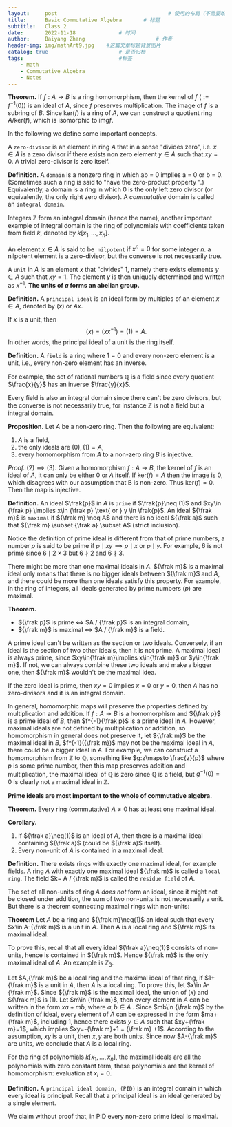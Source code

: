 ```yaml
---
layout:     post   				                    # 使用的布局（不需要改）
title:      Basic Commutative Algebra		# 标题 
subtitle:   Class 2
date:       2022-11-18 				# 时间
author:     Baiyang Zhang 						# 作者
header-img: img/mathArt9.jpg 	#这篇文章标题背景图片
catalog: true 						# 是否归档
tags:								#标签
    - Math
    - Commutative Algebra
    - Notes
---
```


**Theorem.** If $f:A\to B$ is a ring homomorphism, then the kernel of $f$ ($:= f^{-1}(0)$) is an ideal of $A$, since $f$ preserves multiplication. The image of $f$ is a subring of $B$. Since $\text{ker}(f)$ is a ring of $A$, we can construct a quotient ring $A / \text{ker}(f)$, which is isomorphic to $\text{img} f$.

In the following we define some important concepts. 

A `zero-divisor` is an element in ring $A$ that in a sense "divides zero", i.e. $x\in A$ is a zero divisor if there exists non zero element $y\in A$ such that $xy=0$. A trivial zero-divisor is zero itself.

**Definition.** A `domain` is a nonzero ring in which ab = 0 implies a = 0 or b = 0. (Sometimes such a ring is said to "have the zero-product property ".) Equivalently, a domain is a ring in which 0 is the only left zero divisor (or equivalently, the only right zero divisor). A *commutative* domain is called an `integral domain`.

Integers $\mathbb{Z}$ form an integral domain (hence the name), another important example of integral domain is the ring of polynomials with coefficients taken from field $k$, denoted by $k[x_{1},\dots,x_{n}]$.

An element $x\in A$ is said to be` nilpotent` if $x^n = 0$ for some integer $n$. a nilpotent element is a zero-divisor, but the converse is not necessarily true. 

A `unit` in $A$ is an element $x$ that "divides" 1, namely there exists elements  $y\in A$ such that $xy=1$. The element $y$ is then uniquely determined and written as $x^{-1}$. **The units of $a$ forms an abelian group.** 

**Definition.** A `principal ideal` is an ideal form by multiples of an element $x\in A$, denoted by $(x)$ or $Ax$. 

If $x$ is a unit, then 
$$
(x) = (x x^{-1}) = (1) = A.
$$
In other words, the principal ideal of a unit is the ring itself. 

**Definition.** A `field` is a ring where $1 = 0$ and every non-zero element is a unit, i.e., every non-zero element has an inverse. 

For example, the set of rational numbers $\mathbb{Q}$ is a field since every quotient $\frac{x}{y}$ has an inverse $\frac{y}{x}$. 

Every field is also an integral domain since there can't be zero divisors, but the converse is not necessarily true, for instance $\mathbb{Z}$ is not a field but a integral domain.

**Proposition.** Let $A$ be a non-zero ring. Then the following are equivalent:
1. $A$ is a field,
2. the only ideals are $(0),(1)=A$,
3. every homomorphism from $A$ to a non-zero ring $B$ is injective. 

*Proof.*  $(2)\implies(3)$. Given a homomorphism $f: A\to B$, the kernel of $f$ is an ideal of $A$, it can only be either $0$ or $A$ itself. If $\text{ker}(f) = A$ then the image is 0, which disagrees with our assumption that B is non-zero. Thus $\text{ker}(f)=0$. Then the map is injective.

**Definition.** An ideal $\frak{p}$ in $A$ is `prime` if $\frak{p}\neq (1)$ and $xy\in {\frak p} \implies x\in {\frak p} \text{ or } y \in \frak{p}$. An ideal ${\frak m}$ is `maximal` if ${\frak m} \neq A$ and there is no ideal ${\frak a}$ such that ${\frak m} \subset {\frak a} \subset A$ (strict inclusion). 

Notice the definition of prime ideal is different from that of prime numbers, a number $p$ is said to be prime if $p \mid xy\implies p\mid x \text{ or } p\mid y$. For example, 6 is not prime since $6\mid 2\times 3$ but $6\nmid 2$ and $6\nmid 3$. 

There might be more than one maximal ideals in $A$. ${\frak m}$ is a maximal ideal only means that there is no bigger ideals between ${\frak m}$ and $A$, and there could be more than one ideals satisfy this property. For example, in the ring of integers, all ideals generated by prime numbers $(p)$ are maximal. 

**Theorem.**
- ${\frak p}$ is prime $\Leftrightarrow$  $A / {\frak p}$ is an integral domain,
- ${\frak m}$ is maximal $\Leftrightarrow$  $A / {\frak m}$ is a field.

A prime ideal can't be written as the section or two ideals. Conversely, if an ideal is the section of two other ideals, then it  is not prime. A maximal ideal is always prime, since $xy\in{\frak m}\implies x\in{\frak m}$ or $y\in{\frak m}$. If not, we can always combine these two ideals and make a bigger one, then ${\frak m}$ wouldn't be the maximal idea. 

If the zero ideal is prime, then $xy=0$ implies $x=0$ or $y=0$, then $A$ has no zero-divisors and it is an integral domain.

In general, homomorphic maps will preserve the properties defined by multiplication and addition. If $f:A\to B$ is a homomorphism and ${\frak p}$ is a prime ideal of $B$, then $f^{-1}{\frak p}$ is a prime ideal in $A$. However, maximal ideals are not defined by multiplication or addition, so homomorphism in general does not preserve it, let ${\frak m}$ be the maximal ideal in $B$, $f^{-1}({\frak m})$ may not be the maximal ideal in $A$, there could be a bigger ideal in $A$.  For example, we can construct a homomorphism from $\mathbb{Z}$ to $\mathbb{Q}$, something like $g:z\mapsto \frac{z}{p}$ where $p$ is some prime number, then this map preserves addition and multiplication, the maximal ideal of $\mathbb{Q}$ is zero since $\mathbb{Q}$ is a field, but $g^{-1}(0) =0$ is clearly not a maximal ideal in $\mathbb{Z}$.

**Prime ideals are most important to the whole of commutative algebra.** 

**Theorem.** Every ring (commutative) $A\neq {0}$ has at least one maximal ideal. 

**Corollary.** 
1. If ${\frak a}\neq(1)$ is an ideal of $A$, then there is a maximal ideal containing ${\frak a}$ (could be ${\frak a}$ itself). 
2. Every non-unit of $A$ is contained in a maximal ideal. 

**Definition.** There exists rings with exactly one maximal ideal, for example fields. A ring $A$ with exactly one maximal ideal ${\frak m}$ is called a `local ring`. The field $k= A / {\frak m}$ is called the `residue field` of $A$. 

The set of all non-units of ring $A$ *does not* form an ideal, since it might not be closed under addition, the sum of two non-units is not necessarily a unit. But there is a theorem connecting maximal rings with non-units:

**Theorem** Let $A$ be a ring and ${\frak m}\neq(1)$ an ideal such that every $x\in A-{\frak m}$ is a unit in $A$. Then A is a local ring and ${\frak m}$ its maximal ideal.

To prove this, recall that all every ideal ${\frak a}\neq(1)$ consists of non-units, hence is contained in ${\frak m}$. Hence ${\frak m}$ is the only maximal ideal of $A$. An example is $\mathbb{Z}_{3}$.

Let $A,{\frak m}$ be a local ring and the maximal ideal of that ring, if $1+{\frak m}$ is a unit in $A$, then $A$ is a local ring. To prove this, let $x\in A-{\frak m}$. Since ${\frak m}$ is the maximal ideal, the union of $(x)$ and ${\frak m}$ is $(1)$. Let $m\in {\frak m}$, then every element in $A$ can be written in the form $x a + m b$, where $a,b\in A$ . Since $mb\in {\frak m}$ by the definition of ideal, every element of $A$ can be expressed in the form $ma+{\frak m}$, including $1$, hence there exists $y\in A$ such that $xy+{\frak m}=1$, which implies $xy=-{\frak m}+1 = {\frak m} +1$. According to the assumption, $xy$ is a unit, then $x,y$ are both units. Since now $A-{\frak m}$ are units, we conclude that $A$ is a local ring. 

For the ring of polynomials $k[x_{1},\dots,x_{n}]$, the maximal ideals are all the polynomials with zero constant term, these polynomials are the kernel of homomorphism: evaluation at $x_{i}=0$.

**Definition.** A `principal ideal domain, (PID)` is an integral domain in which every ideal is principal. Recall that a principal ideal is an ideal generated by a single element. 

We claim without proof that, in PID every non-zero prime ideal is maximal.

